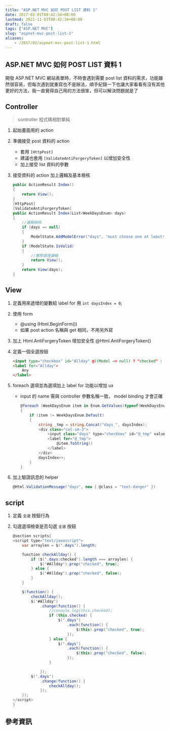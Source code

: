 ```yaml
---
title: "ASP.NET MVC 如何 POST LIST 資料 1"
date: 2017-02-01T00:42:34+08:00
lastmod: 2021-11-03T00:42:34+08:00
draft: false
tags: ["ASP.NET MVC"]
slug: "aspnet-mvc-post-list-1"
aliases:
    - /2017/02/aspnet-mvc-post-list-1.html
---
```

## ASP.NET MVC 如何 POST LIST 資料 1

開發 ASP.NET MVC 網站表單時，不時會遇到需要 post list 資料的需求，功能雖然很容易，但每次遇到就重寫也不是辦法，順手紀錄一下也讓大家看看有沒有其他更好的方法，我一直覺得自己用的方法很笨，但可以解決問題就是了

## Controller

>controller 程式碼相對單純

1. 起始畫面用的 action

2. 準備接受 post 資料的 action
    - 套用 `[HttpPost]`
    - 建議也套用 `[ValidateAntiForgeryToken]` 以增加安全性
    - 加上接受 list 資料的參數
3. 接受資料的 action 加上邏輯及基本檢核

    ```cs
    public ActionResult Index()
    {
        return View();
    }
    [HttpPost]
    [ValidateAntiForgeryToken]
    public ActionResult Index(List<WeekDaysEnum> days)
    {
        //邏輯檢核
        if (days == null)
        {
            ModelState.AddModelError("days", "must choose one at least!!!");
        }
        if (ModelState.IsValid)
        {
            //實際處理邏輯
            return View();
        }
        return View(days);
    }
    ```

## View

1. 定義用來遞增的變數給 label for 用 `int daysIndex = 0`;
2. 使用 form
    - @using (Html.BeginForm())
    - 如果 post action 名稱與 get 相同，不用另外寫
3. 加上 Html.AntiForgeryToken 增加安全性 @Html.AntiForgeryToken()
4. 定義一個全選按鈕

    ```html
    <input type="checkbox" id="Allday" @((Model == null) ? "checked" : string.Empty) />
    <label for="Allday">
        Any
    </label>
    ```

5. foreach 選項並為選項加上 label for 功能以增加 ux
    - input 的 name 需與 controller 參數名稱一致， model binding 才會正確

        ```cs
        @foreach (WeekDaysEnum item in Enum.GetValues(typeof(WeekDaysEnum)))
        {
            if (item != WeekDaysEnum.Default)
            {
                string _tmp = string.Concat("days_", daysIndex);
                <div class="col-sm-3">
                    <input class="days" type="checkbox" id="@_tmp" value="@item" name="days" @((Model == null || Model.Contains(item)) ? "checked" : string.Empty) />
                    <label for="@_tmp">
                        @item.ToString()
                    </label>
                </div>
                daysIndex++;
            }
        }
        ```

6. 加上驗證訊息的 helper

    ```cs
    @Html.ValidationMessage("days", new { @class = "text-danger" })
    ```

## script

1. 定義 `全選` 按鈕行為
2. 勾選選項檢查是否勾選 `全選` 按鈕

    ```cs
    @section scripts{
    <script type="text/javascript">
        var arraylen = $('.days').length;

        function checkAllday() {
            if ($('.days:checked').length === arraylen) {
                $('#Allday').prop("checked", true);
            } else {
                $('#Allday').prop("checked", false);
            }
        }

        $(function() {
            checkAllday();
            $('#Allday')
                .change(function() {
                    //console.log(this.checked);
                    if (this.checked) {
                        $('.days')
                            .each(function() {
                                $(this).prop("checked", true);
                            });
                    } else {
                        $('.days')
                            .each(function() {
                                $(this).prop("checked", false);
                            });
                    }

                });
            $('.days')
                .change(function() {
                    checkAllday();
                });
        });
    </script>
    }
    ```

## 參考資訊
